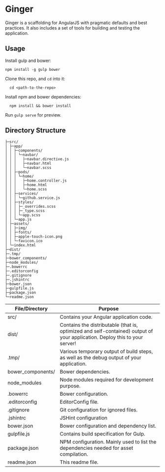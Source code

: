 # Ginger

Ginger is a scaffolding for AngularJS with pragmatic defaults and best practices. It also includes a set of tools for building and testing the application.

## Usage

Install gulp and bower:
```
npm install -g gulp bower
```
Clone this repo, and `cd` into it:
```
  cd <path-to-the-repo>
```
Install npm and bower dependencies:
```
  npm install && bower install
```
Run `gulp serve` for preview.

## Directory Structure

```
├─src/
│ ├─app/
│ │ ├─components/
│ │ │ └─navbar/
│ │ │   ├─navbar.directive.js
│ │ │   ├─navbar.html
│ │ │   └─navbar.scss
│ │ ├─pods/
│ │ │ └─home/
│ │ │   ├─home.controller.js
│ │ │   ├─home.html
│ │ │   └─home.scss
│ │ ├─services/
│ │ │ └─github.service.js
│ │ ├─styles/
│ │ │ ├─_overrides.scss
│ │ │ ├─_type.scss
│ │ │ └─app.scss
│ │ └─app.js
│ ├─assets/
│ │ ├─img/
│ │ ├─fonts/
│ │ ├─apple-touch-icon.png
│ │ └─favicon.ico
│ └─index.html
├─dist/
├─.tmp/
├─bower_components/
├─node_modules/
├─.bowerrc
├─.editorconfig
├─.gitignore
├─.jshintrc
├─bower.json
├─gulpfile.js
├─package.json
└─readme.json
```

| File/Directory    | Purpose |
|-------------------|---------|
| src/              | Contains your Angular application code. |
| dist/             | Contains the distributable (that is, optimized and self-contained) output of your application. Deploy this to your server! |
| .tmp/             | Various temporary output of build steps, as well as the debug output of your application. |
| bower_components/ |	Bower dependencies. |
| node_modules      | Node modules required for development purpose. |
| .bowerrc          | Bower configuration. |
| .editorconfig     | EditorConfig file. |
| .gitignore        | Git configuration for ignored files. |
| .jshintrc         | JSHint configuration |
| bower.json        | Bower configuration and dependency list. |
| gulpfile.js       | Contains build specification for Gulp. |
| package.json      | NPM configuration. Mainly used to list the dependencies needed for asset compilation. |
| readme.json       | This readme file. |

